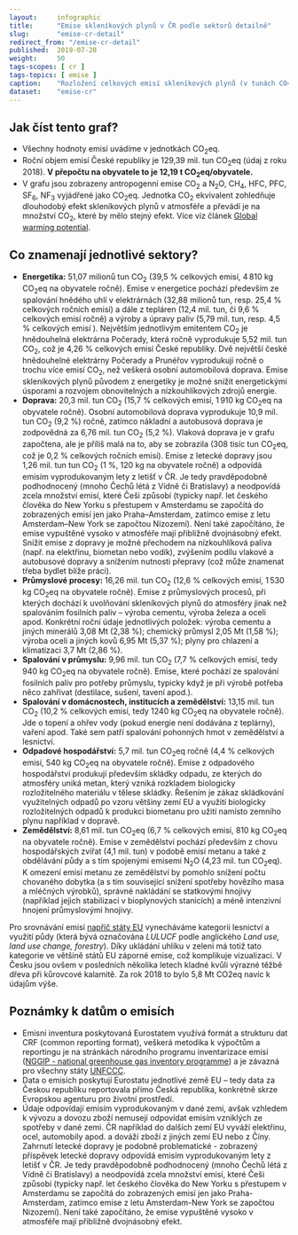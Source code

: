 ```yaml
---
layout:     infographic
title:      "Emise skleníkových plynů v ČR podle sektorů detailně"
slug:       "emise-cr-detail"
redirect_from: "/emise-cr-detail"
published:  2019-07-20
weight:     50
tags-scopes: [ cr ]
tags-topics: [ emise ]
caption:    "Rozložení celkových emisí skleníkových plynů (v tunách CO<sub>2</sub> ekvivalentu) v ČR za rok 2018 v jednotlivých sektorech lidské činnosti. Roční objem emisí České republiky je 129,39 mil. tun (údaj z roku 2018). V přepočtu na obyvatele to je 12,19 t CO<sub>2</sub>eq/obyvatele."
dataset:    "emise-cr"
---
```


## Jak číst tento graf?

* Všechny hodnoty emisí uvádíme v jednotkách <glossary id="co2eq">CO<sub>2</sub>eq</glossary>.
* Roční objem emisí České republiky je 129,39 mil. tun CO<sub>2</sub>eq (údaj z roku 2018). __V přepočtu na obyvatele to je 12,19 t CO<sub>2</sub>eq/obyvatele.__
* V grafu jsou zobrazeny <glossary id="antropogennisklenikoveplyny">antropogenní emise</glossary> CO<sub>2</sub> a N<sub>2</sub>O, CH<sub>4</sub>, HFC, PFC, SF<sub>6</sub>, NF<sub>3</sub> vyjádřené jako <glossary id="co2eq">CO<sub>2</sub>eq</glossary>. Jednotka CO<sub>2</sub> ekvivalent zohledňuje dlouhodobý efekt skleníkových plynů v atmosféře a převádí je na množství CO<sub>2</sub>, které by mělo stejný efekt. Více viz článek [Global warming potential](https://en.wikipedia.org/wiki/Global_warming_potential).

## Co znamenají jednotlivé sektory?

* __Energetika:__ 51,07 milionů tun CO<sub>2</sub> (39,5 % celkových emisí, 4&thinsp;810 kg CO<sub>2</sub>eq na obyvatele ročně). Emise v energetice pochází především ze spalování hnědého uhlí v elektrárnách (32,88 milionů tun, resp. 25,4 % celkových ročních emisí) a dále z tepláren (12,4 mil. tun, či 9,6 % celkových emisí ročně) a výroby a úpravy paliv (5,79 mil. tun, resp. 4,5 % celkových emisí ). Největším jednotlivým emitentem CO<sub>2</sub> je hnědouhelná elektrárna Počerady, která ročně vyprodukuje 5,52 mil. tun CO<sub>2</sub>, což je 4,26 % celkových emisí České republiky. Dvě největší české hnědouhelné elektrárny Počerady a Prunéřov vyprodukují ročně o trochu více emisí CO<sub>2</sub>, než veškerá osobní automobilová doprava. Emise skleníkových plynů původem z energetiky je možné snížit energetickými úsporami a rozvojem obnovitelných a nízkouhlíkových zdrojů energie.
* __Doprava:__ 20,3 mil. tun CO<sub>2</sub> (15,7 % celkových emisí, 1&thinsp;910 kg CO<sub>2</sub>eq na obyvatele ročně). Osobní automobilová doprava vyprodukuje 10,9 mil. tun CO<sub>2</sub> (9,2 %) ročně, zatímco nákladní a autobusová doprava je zodpovědná za 6,76 mil. tun CO<sub>2</sub> (5,2 %). Vlaková doprava je v grafu započtena, ale je příliš malá na to, aby se zobrazila (308 tisíc tun CO<sub>2</sub>eq, což je 0,2 % celkových ročních emisí). Emise z letecké dopravy jsou 1,26 mil. tun tun CO<sub>2</sub> (1 %, 120 kg na obyvatele ročně) a odpovídá emisím vyprodukovaným lety z letišť v ČR. Je tedy pravděpodobně podhodnocený (mnoho Čechů létá z Vídně či Bratislavy) a neodpovídá zcela množství emisí, které Češi způsobí (typicky např. let českého člověka do New Yorku s přestupem v Amsterdamu se započítá do zobrazených emisí jen jako Praha–Amsterdam, zatímco emise z letu Amsterdam–New York se započtou Nizozemí). Není také započítáno, že emise vypuštěné vysoko v atmosféře mají přibližně dvojnásobný efekt. Snížit emise z dopravy je možné přechodem na nízkouhlíková paliva (např. na elektřinu, biometan nebo vodík), zvýšením podílu vlakové a autobusové dopravy a snížením nutnosti přepravy (což může znamenat třeba bydlet blíže práci).
* __Průmyslové procesy:__ 16,26 mil. tun CO<sub>2</sub> (12,6 % celkových emisí, 1&thinsp;530 kg CO<sub>2</sub>eq na obyvatele ročně). Emise z průmyslových procesů, při kterých dochází k uvolňování skleníkových plynů do atmosféry jinak než spalováním fosilních paliv – výroba cementu, výroba železa a oceli apod. Konkrétní roční údaje jednotlivých položek: výroba cementu a jiných minerálů 3,08 Mt (2,38 %); chemický průmysl 2,05 Mt (1,58 %); výroba oceli a jiných kovů 6,95 Mt (5,37 %); plyny pro chlazení a klimatizaci 3,7 Mt (2,86 %).
* __Spalování v průmyslu:__ 9,96 mil. tun CO<sub>2</sub> (7,7 % celkových emisí, tedy 940 kg CO<sub>2</sub>eq na obyvatele ročně). Emise, které pochází ze spalování fosilních paliv pro potřeby průmyslu, typicky když je při výrobě potřeba něco zahřívat (destilace, sušení, tavení apod.).
* __Spalování v domácnostech, institucích a zemědělství:__ 13,15 mil. tun CO<sub>2</sub> (10,2 % celkových emisí, tedy 1240 kg CO<sub>2</sub>eq na obyvatele ročně). Jde o topení a ohřev vody (pokud energie není dodávána z teplárny), vaření apod. Také sem patří spalování pohonných hmot v zemědělství a lesnictví.
* __Odpadové hospodářství:__ 5,7 mil. tun CO<sub>2</sub>eq ročně (4,4 % celkových emisí, 540 kg CO<sub>2</sub>eq na obyvatele ročně). Emise z odpadového hospodářství produkují především skládky odpadu, ze kterých do atmosféry uniká metan, který vzniká rozkladem biologicky rozložitelného materiálu v tělese skládky. Řešením je zákaz skládkování využitelných odpadů po vzoru většiny zemí EU a využití biologicky rozložitelných odpadů k produkci biometanu pro užití namísto zemního plynu například v dopravě.
* __Zemědělství:__ 8,61 mil. tun CO<sub>2</sub>eq (6,7 % celkových emisí, 810 kg CO<sub>2</sub>eq na obyvatele ročně). Emise v zemědělství pochází především z chovu hospodářských zvířat (4,1 mil. tun) v podobě emisí metanu a také z obdělávání půdy a s tím spojenými emisemi N<sub>2</sub>O (4,23 mil. tun CO<sub>2</sub>eq). K omezení emisí metanu ze zemědělství by pomohlo snížení počtu chovaného dobytka (a s tím související snížení spotřeby hovězího masa a mléčných výrobků), správné nakládání se statkovými hnojivy (například jejich stabilizací v bioplynových stanicích) a méně intenzivní hnojení průmyslovými hnojivy.

Pro srovnávání emisí [napříč státy EU](/infografiky/emise-vybrane-staty) vynecháváme kategorii lesnictví a využití půdy (která bývá označována _LULUCF_ podle anglického _Land use, land use change, forestry_). Díky ukládání uhlíku v zeleni má totiž tato kategorie ve většině států EU záporné emise, což komplikuje vizualizaci. V Česku jsou ovšem v posledních několika letech kladné kvůli výrazné těžbě dřeva při kůrovcové kalamitě. Za rok 2018 to bylo 5,8 Mt CO2eq navíc k údajům výše.

## Poznámky k datům o emisích

* Emisní inventura poskytovaná Eurostatem využívá formát a strukturu dat CRF (common reporting format), veškerá metodika k výpočtům a reportingu je na stránkách národního programu inventarizace emisí ([NGGIP - national greenhouse gas inventory programme](https://www.ipcc-nggip.iges.or.jp/)) a je závazná pro všechny státy [UNFCCC](https://cs.wikipedia.org/wiki/R%C3%A1mcov%C3%A1_%C3%BAmluva_OSN_o_zm%C4%9Bn%C4%9B_klimatu).
* Data o emisích poskytují Eurostatu jednotlivé země EU – tedy data za Českou republiku reportovala přímo Česká republika, konkrétně skrze Evropskou agenturu pro životní prostředí.
* Údaje odpovídají emisím vyprodukovaným v dané zemi, avšak vzhledem k vývozu a dovozu zboží nemusejí odpovídat emisím vzniklých ze spotřeby v dané zemi. ČR například do dalších zemí EU vyváží elektřinu, ocel, automobily apod. a dováží zboží z jiných zemí EU nebo z Číny. Zahrnutí letecké dopravy je podobně problematické - zobrazený příspěvek letecké dopravy odpovídá emisím vyprodukovaným lety z letišť v ČR. Je tedy pravděpodobně podhodnocený (mnoho Čechů létá z Vídně či Bratislavy) a neodpovídá zcela množství emisí, které Češi způsobí (typicky např. let českého člověka do New Yorku s přestupem v Amsterdamu se započítá do zobrazených emisí jen jako Praha-Amsterdam, zatímco emise z letu Amsterdam-New York se započtou Nizozemí). Není také započítáno, že emise vypuštěné vysoko v atmosféře mají přibližně dvojnásobný efekt.
